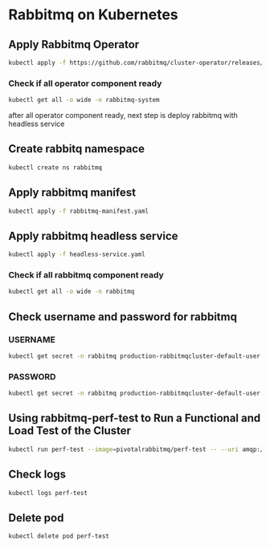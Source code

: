 # Rabbitmq on Kubernetes
## Apply Rabbitmq Operator
```bash
kubectl apply -f https://github.com/rabbitmq/cluster-operator/releases/latest/download/cluster-operator.yml
```
### Check if all operator component ready
```bash
kubectl get all -o wide -n rabbitmq-system
```
after all operator component ready, next step is deploy rabbitmq with headless service 
## Create rabbitq namespace
```bash
kubectl create ns rabbitmq
```
## Apply rabbitmq manifest
```bash
kubectl apply -f rabbitmq-manifest.yaml
```
## Apply rabbitmq headless service
```bash
kubectl apply -f headless-service.yaml
```
### Check if all rabbitmq component ready
```bash
kubectl get all -o wide -n rabbitmq
```
## Check username and password for rabbitmq
### USERNAME
```bash
kubectl get secret -n rabbitmq production-rabbitmqcluster-default-user -o jsonpath='{.data.username}' | base64 --decode
```
### PASSWORD
```bash
kubectl get secret -n rabbitmq production-rabbitmqcluster-default-user -o jsonpath='{.data.password}' | base64 --decode
```

## Using rabbitmq-perf-test to Run a Functional and Load Test of the Cluster
```bash
kubectl run perf-test --image=pivotalrabbitmq/perf-test -- --uri amqp://guest:guest@rabbitmq-headless.rabbitmq.svc.cluster.local
```
## Check logs
```bash
kubectl logs perf-test
```
## Delete pod 
```bash
kubectl delete pod perf-test
```